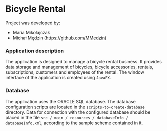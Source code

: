 # Bicycle Rental

Project was developed by:
- Maria Mikołajczak
- Michał Mędzin (https://github.com/MMedzin)

### Application description
The application is designed to manage a bicycle rental business. It provides data storage and management of bicycles, bicycle accessories, rentals, subscriptions, customers and employees of the rental. The window interface of the application is created using ``` JavaFX ```. 

### Database
The application uses the ORACLE SQL database. The database configuration scripts are located in the ```scripts-to-create-database``` directory. Data for connection with the configured database should be placed in the file ```src / main / resources / databaseInfo / databaseInfo.xml```, according to the sample scheme contained in it. 

